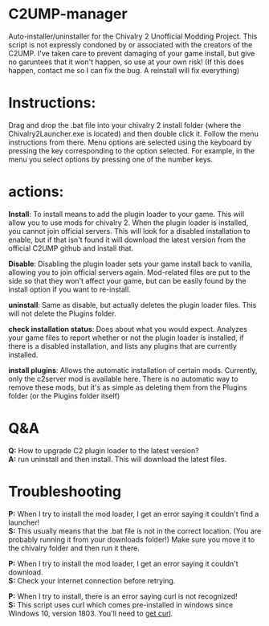 # C2UMP-manager
Auto-installer/uninstaller for the Chivalry 2 Unofficial Modding Project. This script is not expressly condoned by or associated with the creators of the C2UMP. I've taken care to prevent damaging of your game install, but give no garuntees that it won't happen, so use at your own risk! (If this does happen, contact me so I can fix the bug. A reinstall will fix everything)

# Instructions:
  Drag and drop the .bat file into your chivalry 2 install folder (where the Chivalry2Launcher.exe is located) and then double click it. Follow the menu instructions from there. Menu options are selected using the keyboard by pressing the key corresponding to the option selected. For example, in the menu you select options by pressing one of the number keys.
  
# actions:
  
 **Install**: To install means to add the plugin loader to your game. This will allow you to use mods for chivalry 2. When the plugin loader is installed, you cannot join official servers. This will look for a disabled installation to enable, but if that isn't found it will download the latest version from the official C2UMP github and install that.
 
 **Disable**: Disabling the plugin loader sets your game install back to vanilla, allowing you to join official servers again. Mod-related files are put to the side so that they won't affect your game, but can be easily found by the install option if you want to re-install.
 
 **uninstall**: Same as disable, but actually deletes the plugin loader files. This will not delete the Plugins folder.
 
 **check installation status**: Does about what you would expect. Analyzes your game files to report whether or not the plugin loader is installed, if there is a disabled installation, and lists any plugins that are currently installed.
 
 **install plugins**: Allows the automatic installation of certain mods. Currently, only the c2server mod is available here. There is no automatic way to remove these mods, but it's as simple as deleting them from the Plugins folder (or the Plugins folder itself)

# Q&A

**Q:** How to upgrade C2 plugin loader to the latest version?  
**A:** run uninstall and then install. This will download the latest files.  

# Troubleshooting

**P:** When I try to install the mod loader, I get an error saying it couldn't find a launcher!  
**S:** This usually means that the .bat file is not in the correct location. (You are probably running it from your downloads folder!) Make sure you move it to the chivalry folder and then run it there.  

**P:** When I try to install the mod loader, I get an error saying it couldn't download.  
**S:** Check your internet connection before retrying.  

**P:** When I try to install, there is an error saying curl is not recognized!  
**S:** This script uses curl which comes pre-installed in windows since Windows 10, version 1803. You'll need to [get curl](https://stackoverflow.com/questions/9507353/how-do-i-install-and-use-curl-on-windows).  
